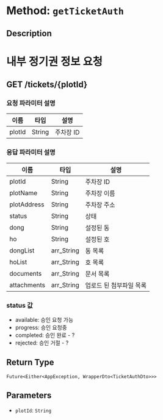 # Method: `getTicketAuth`

## Description

# 내부 정기권 정보 요청

 ## GET /tickets/{plotId}

 ### 요청 파라미터 설명

  |이름|타입|설명|
  |-|-|-|
  |plotId|String|주차장 ID|

 ### 응답 파라미터 설명

  |이름|타입|설명|
  |-|-|-|
  |plotId|String|주차장 ID|
  |plotName|String|주차장 이름|
  |plotAddress|String|주차장 주소|
  |status|String|상태|
  |dong|String|설정된 동|
  |ho|String|설정된 호|
  |dongList|arr_String|동 목록|
  |hoList|arr_String|호 목록|
  |documents|arr_String|문서 목록|
  |attachments|arr_String|업로드 된 첨부파일 목록|

 ### status 값
   - available: 승인 요청 가능
   - progress: 승인 요청중
   - completed: 승인 완료 - ?
   - rejected: 승인 거절 - ?

## Return Type
`Future<Either<AppException, WrapperDto<TicketAuthDto>>>`

## Parameters

- `plotId`: `String`
